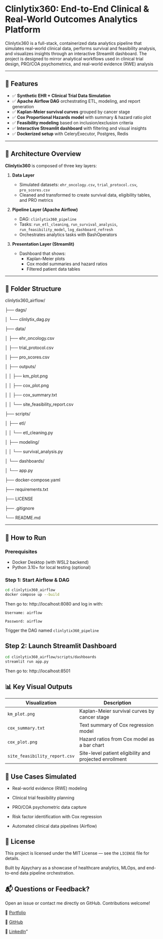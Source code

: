# Clinlytix360: End-to-End Clinical & Real-World Outcomes Analytics Platform

Clinlytix360 is a full-stack, containerized data analytics pipeline that simulates real-world clinical data, performs survival and feasibility analysis, and visualizes insights through an interactive Streamlit dashboard. The project is designed to mirror analytical workflows used in clinical trial design, PRO/COA psychometrics, and real-world evidence (RWE) analysis 

---

## 🚀 Features

- ✅ **Synthetic EHR + Clinical Trial Data Simulation**
- ✅ **Apache Airflow DAG** orchestrating ETL, modeling, and report generation
- ✅ **Kaplan-Meier survival curves** grouped by cancer stage
- ✅ **Cox Proportional Hazards model** with summary & hazard ratio plot
- ✅ **Feasibility modeling** based on inclusion/exclusion criteria
- ✅ **Interactive Streamlit dashboard** with filtering and visual insights
- ✅ **Dockerized setup** with CeleryExecutor, Postgres, Redis

---

## 🧠 Architecture Overview

**Clinlytix360** is composed of three key layers:

1. **Data Layer**
   - Simulated datasets: `ehr_oncology.csv`, `trial_protocol.csv`, `pro_scores.csv`
   - Cleaned and transformed to create survival data, eligibility tables, and PRO metrics

2. **Pipeline Layer (Apache Airflow)**
   - DAG: `clinlytix360_pipeline`
   - Tasks: `run_etl_cleaning`, `run_survival_analysis`, `run_feasibility_model`, `log_dashboard_refresh`
   - Orchestrates analytics tasks with BashOperators

3. **Presentation Layer (Streamlit)**
   - Dashboard that shows:
     - Kaplan-Meier plots
     - Cox model summaries and hazard ratios
     - Filtered patient data tables

---

## 📁 Folder Structure

clinlytix360_airflow/

├── dags/

│ └── clinlytix_dag.py

├── data/

│ ├── ehr_oncology.csv

│ ├── trial_protocol.csv

│ ├── pro_scores.csv

│ ├── outputs/

│ │ ├── km_plot.png

│ │ ├── cox_plot.png

│ │ ├── cox_summary.txt

│ │ └── site_feasibility_report.csv

├── scripts/

│ ├── etl/

│ │ └── etl_cleaning.py

│ ├── modeling/

│ │ └── survival_analysis.py

│ └── dashboards/

│ └── app.py

├── docker-compose.yaml

├── requirements.txt

├── LICENSE

├── .gitignore

└── README.md



---

## 🔧 How to Run

### Prerequisites
- Docker Desktop (with WSL2 backend)
- Python 3.10+ for local testing (optional)

### Step 1: Start Airflow & DAG
```bash
cd clinlytix360_airflow
docker compose up --build
```

Then go to: http://localhost:8080 and log in with:
```
Username: airflow

Password: airflow
```

Trigger the DAG named ```clinlytix360_pipeline```

## Step 2: Launch Streamlit Dashboard
``` bash
cd clinlytix360_airflow/scripts/dashboards
streamlit run app.py
```

Then go to: http://localhost:8501


## 📊 Key Visual Outputs

| Visualization                 | Description                                             |
| ----------------------------- | ------------------------------------------------------- |
| `km_plot.png`                 | Kaplan-Meier survival curves by cancer stage            |
| `cox_summary.txt`             | Text summary of Cox regression model                    |
| `cox_plot.png`                | Hazard ratios from Cox model as a bar chart             |
| `site_feasibility_report.csv` | Site-level patient eligibility and projected enrollment |


## 🧪 Use Cases Simulated

- Real-world evidence (RWE) modeling

- Clinical trial feasibility planning

- PRO/COA psychometric data capture

- Risk factor identification with Cox regression

- Automated clinical data pipelines (Airflow)


## 📜 License

This project is licensed under the MIT License — see the ```LICENSE``` file for details.


Built by Ajaychary as a showcase of healthcare analytics, MLOps, and end-to-end data pipeline orchestration.




## 📬 Questions or Feedback?
Open an issue or contact me directly on GitHub. Contributions welcome!

🔗 [Portfolio](https://ajaychary06.github.io/Portfolio/) 

🐍 [GitHub](https://github.com/ajaychary06) 

💼 [LinkedIn](https://www.linkedin.com/in/ajaychary-kandukuri-053a5a25a/)”




